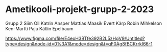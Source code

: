 # Ametikooli-projekt-grupp-2-2023
Grupp 2
Siim Oll
Katrin Ansper
Mattias Maasik
Evert Kärp
Robin Mihkelson
Ken-Martti Paju
Kätlin Epelbaum

https://www.figma.com/file/E4eoH3BTfe392B2L5zHgV9/Untitled?type=design&node-id=0%3A1&mode=design&t=qF0Ag8fBCKrrkI66-1
